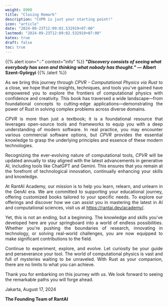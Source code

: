 ```yaml
---
weight: 8900
title: "Closing Remark"
description: "CVPR is just your starting point!"
icon: "article"
date: "2024-09-23T12:09:02.532919+07:00"
lastmod: "2024-09-23T12:09:02.532919+07:00"
katex: true
draft: false
toc: true
---
```

{{% alert icon="💡" context="info" %}}
<strong>"<em>Discovery consists of seeing what everybody has seen and thinking what nobody has thought.</em>" — Albert Szent-Györgyi</strong>
{{% /alert %}}

<p style="text-align: justify;">
As we bring this journey through <em>CPVR - Computational Physics via Rust</em> to a close, we hope that the insights, techniques, and tools you've gained have empowered you to explore the frontiers of computational physics with confidence and creativity. This book has traversed a wide landscape—from foundational concepts to cutting-edge applications—demonstrating the power of Rust in solving complex problems across diverse domains.
</p>

<p style="text-align: justify;">
<em>CPVR</em> is more than just a textbook; it is a foundational resource that leverages open-source tools and frameworks to equip you with a deep understanding of modern software. In real practice, you may encounter various commercial software options, but <em>CPVR</em> provides the essential knowledge to grasp the underlying principles and essence of these modern technologies.
</p>

<p style="text-align: justify;">
Recognizing the ever-evolving nature of computational tools, <em>CPVR</em> will be updated annually to stay aligned with the latest advancements in generative AI, including tools like ChatGPT and Gemini. This ensures that you remain at the forefront of technological innovation, continually enhancing your skills and knowledge.
</p>

<p style="text-align: justify;">
At RantAI Academy, our mission is to help you learn, relearn, and unlearn in the GenAI era. We are committed to supporting your educational journey, offering customized books tailored to your specific needs. To explore our offerings and discover how we can assist you in mastering the latest in AI and computational sciences, visit us at <a href="https://rantai.dev/academy/">https://rantai.dev/academy/</a>.
</p>

<p style="text-align: justify;">
Yet, this is not an ending, but a beginning. The knowledge and skills you've developed here are your springboard into a world of endless possibilities. Whether you're pushing the boundaries of research, innovating in technology, or solving real-world challenges, you are now equipped to make significant contributions to the field.
</p>

<p style="text-align: justify;">
Continue to experiment, explore, and evolve. Let curiosity be your guide and perseverance your tool. The world of computational physics is vast and full of mysteries waiting to be unraveled. With Rust as your companion, there are no limits to what you can achieve.
</p>

<p style="text-align: justify;">
Thank you for embarking on this journey with us. We look forward to seeing the remarkable paths you will forge ahead.
</p>

<p style="text-align: justify;">
Jakarta, August 17, 2024
</p>

<p style="text-align: justify;">
<strong>The Founding Team of RantAI</strong>
</p>
